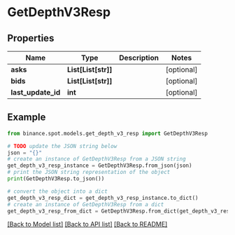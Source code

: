 # GetDepthV3Resp


## Properties

Name | Type | Description | Notes
------------ | ------------- | ------------- | -------------
**asks** | **List[List[str]]** |  | [optional] 
**bids** | **List[List[str]]** |  | [optional] 
**last_update_id** | **int** |  | [optional] 

## Example

```python
from binance.spot.models.get_depth_v3_resp import GetDepthV3Resp

# TODO update the JSON string below
json = "{}"
# create an instance of GetDepthV3Resp from a JSON string
get_depth_v3_resp_instance = GetDepthV3Resp.from_json(json)
# print the JSON string representation of the object
print(GetDepthV3Resp.to_json())

# convert the object into a dict
get_depth_v3_resp_dict = get_depth_v3_resp_instance.to_dict()
# create an instance of GetDepthV3Resp from a dict
get_depth_v3_resp_from_dict = GetDepthV3Resp.from_dict(get_depth_v3_resp_dict)
```
[[Back to Model list]](../README.md#documentation-for-models) [[Back to API list]](../README.md#documentation-for-api-endpoints) [[Back to README]](../README.md)


